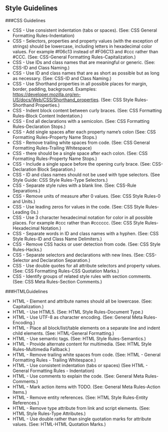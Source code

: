 ## Style Guidelines
###CSS Guidelines
 - CSS - Use consistent indentation (tabs or spaces).   (See: CSS General Formatting Rules-Indentation)
 - CSS - Selectors, properties and property values (with the exception of strings) should be lowercase, including letters in hexadecimal color values. For example #f06c13 instead of #F06C13 and #ccc rather than #CCC. (See: CSS-General Formatting Rules-Capitalization.)
 - CSS - Use IDs and class names that are meaningful or generic. (See: CSS-ID and Class Naming.)
 - CSS - Use ID and class names that are as short as possible but as long as necessary. (See: CSS-ID and Class Naming.)
 - CSS - Use Shorthand properties in all possible places for margin, border, padding, background. Examples: https://developer.mozilla.org/en-US/docs/Web/CSS/Shorthand_properties. (See: CSS Style Rules-Shorthand Properties.)
 - CSS - Indent block content between curly braces. (See: CSS Formatting Rules-Block Content Indentation.)
 - CSS - End all declarations with a semicolon. (See: CSS Formatting Rules-Declaration Stops.)
 - CSS - Add single spaces after each property name’s  colon (See: CSS Formatting Rules-Property Name Stops.)
 - CSS - Remove trailing white spaces from code. (See: CSS General Formatting Rules-Trailing Whitespace)
 - CSS - there should be a single space after each colon. (See: CSS Formatting Rules-Property Name Stops.)
 - CSS - Include a single space before the opening curly brace. (See: CSS-Declaration Block Separation.)
 - CSS - ID and class names should not be used with type selectors. (See Style Guide: CSS Style Rules-Type Selectors.)
 - CSS - Separate style rules with a blank line. (See: CSS-Rule Separations.)
 - CSS - Remove units of measure after 0 values. (See: CSS Style Rules-0 and Units.)
 - CSS - Use leading zeros for values in the code. (See: CSS Style Rules-Leading 0s.)
 - CSS - Use 3 character hexadecimal notation for color in all possible places.  For example #ccc rather than #cccccc. (See: CSS Style Rules-Hexadecimal Notation.)
 - CSS - Separate words in ID and class names with a hyphen. (See: CSS Style Rules-ID and Class Name Delimiters.)
 - CSS - Remove CSS hacks or user detection from code. 
(See: CSS Style Rules-Hacks.)
 - CSS - Separate selectors and declarations with new lines. 
(See: CSS-Selector and Declaration Separation.)
 - CSS - Use double quotes for all attribute selectors and property values. 
(See: CSS Formatting Rules-CSS Quotation Marks.)
 - CSS - Identify groups of related style rules with section comments. 
(See: CSS Meta Rules-Section Comments.)

###HTMLGuidelines
 - HTML - Element and attribute names should all be lowercase. (See: Capitalization.)
 - HTML - Use HTML5. (See: HTML Style Rules-Document Type.)
 - HTML - Use UTF-8 as character encoding. 
(See: General Meta Rules-Encoding.)
 - HTML - Place all block/list/table elements on a separate line and indent child elements. (See: HTML-General Formatting.)
 - HTML - Use semantic tags. (See: HTML Style Rules-Semantics.)
 - HTML - Provide alternate content for multimedia. 
(See: HTML Style Rules-Multimedia Fallback.)
 - HTML - Remove trailing white spaces from code. 
(See: HTML - General Formatting Rules - Trailing Whitespace.)
 - HTML - Use consistent indentation (tabs or spaces) 
(See HTML - General Formatting Rules - Indentation)
 - HTML - Use comments to explain the code. 
(See: General Meta Rules-Comments.)
 - HTML - Mark action items with TODO. 
(See: General Meta Rules-Action Items.)
 - HTML - Remove entity references. 
(See: HTML Style Rules-Entity References.)
 - HTML - Remove type attribute from link and script elements. 
(See: HTML Style Rules-Type Attributes.)
 - HTML - Use double rather than single quotation marks for attribute values. 
(See: HTML-HTML Quotation Marks.)